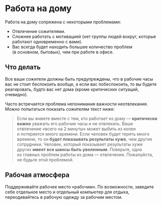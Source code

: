 # Работа на&nbsp;дому

Работа на&nbsp;дому сопряжена с&nbsp;некоторыми проблемами:

* Отвлечение сожителями.
* Сложнее работать с&nbsp;мотивацией (нет группы людей вокруг, которые работают одновременно с&nbsp;вами).
* Вас всегда будет находить большее количество проблем (в&nbsp;основном, бытовых), чем при работе в&nbsp;офисе.

## Что делать

Все ваши сожители должны быть предупреждены, что в&nbsp;рабочие часы вас не&nbsp;стоит беспокоить вообще,
а&nbsp;если вас побеспокоить, то&nbsp;вы&nbsp;будете реагировать, будто вас нет дома (кроме критических ситуаций, очевидно).

Часто встречается проблема непонимания важности неотвлекания.
Можно попытаться показать сожителям текст ниже:

> Если вы&nbsp;живете вместе с&nbsp;тем, кто работает из&nbsp;дому&nbsp;&mdash; **критически важно** уважать его рабочие часы и&nbsp;не&nbsp;отвлекать.
> Ваше отвлечение &laquo;всего на&nbsp;2&nbsp;минуты&raquo; может выбить из&nbsp;колеи и&nbsp;потеряется много времени.
> Если человек будет терять много времени, то&nbsp;он&nbsp;**будет показывать результаты хуже**, чем другие сотрудники.
> Человек, который показывает результаты хуже других **имеет все шансы быть уволенным**.
> Поверьте, одна из&nbsp;главных проблем работы из&nbsp;дома&nbsp;&mdash; отвлечения.
> Пожалуйста, не&nbsp;будьте этой проблемой.

## Рабочая атмосфера

Поддерживайте рабочее место &laquo;рабочим&raquo;.
По&nbsp;возможности, заведите себе отдельное место и&nbsp;отдельный компьютер для отдыха, переодевайтесь в&nbsp;рабочую одежду за&nbsp;рабочим местом.
